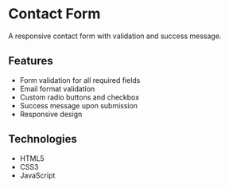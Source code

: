 # Contact Form

A responsive contact form with validation and success message.

## Features

- Form validation for all required fields
- Email format validation
- Custom radio buttons and checkbox
- Success message upon submission
- Responsive design

## Technologies

- HTML5
- CSS3
- JavaScript
